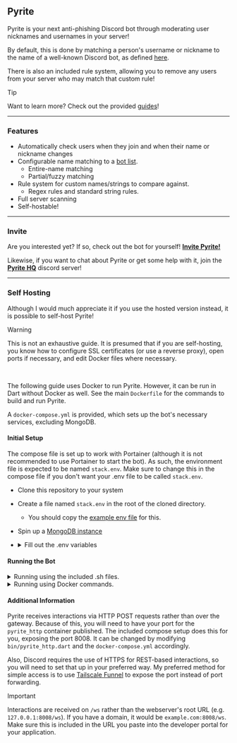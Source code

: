 ## **Pyrite**
Pyrite is your next anti-phishing Discord bot through moderating user nicknames and usernames in your server!

By default, this is done by matching a person's username or nickname to the name of a well-known Discord bot, as defined [here](https://github.com/Pyrite-X/Bot-List).

There is also an included rule system, allowing you to remove any users from your server who may match that custom rule!

> [!TIP]
> Want to learn more? Check out the provided [guides](guides/README.md)!

---
### **Features**

- Automatically check users when they join and when their name or nickname changes
- Configurable name matching to a [bot list](https://github.com/Pyrite-X/Bot-List).
  - Entire-name matching
  - Partial/fuzzy matching
- Rule system for custom names/strings to compare against.
  - Regex rules and standard string rules.
- Full server scanning
- Self-hostable!

---
###  **Invite**
Are you interested yet? If so, check out the bot for yourself!
**[Invite Pyrite!](https://discord.com/api/oauth2/authorize?client_id=1022370218489692222&permissions=1374926720198&scope=bot%20applications.commands)**

Likewise, if you want to chat about Pyrite or get some help with it,
join the **[Pyrite HQ](https://discord.gg/xzeWEDu4mj)** discord server!

---

### **Self Hosting**
Although I would much appreciate it if you use the hosted version instead, it is possible to self-host Pyrite!
> [!WARNING]
> This is not an exhaustive guide. It is presumed that if you are self-hosting, you know how to configure SSL certificates (or use a reverse proxy), open ports if necessary, and edit Docker files where necessary. 

<br>

The following guide uses Docker to run Pyrite. However, it can be run in Dart without Docker as well. See the main `Dockerfile` for the commands to build and run Pyrite.

A `docker-compose.yml` is provided, which sets up the bot's necessary services, excluding MongoDB.

#### Initial Setup 
The compose file is set up to work with Portainer (although it is not recommended to use Portainer to start the bot). As such, the environment file is expected to be named `stack.env`. Make sure to change this in the compose file if you don't want your .env file to be called `stack.env`. 

+ Clone this repository to your system
+ Create a file named `stack.env` in the root of the cloned directory. 
  - You should copy the [example env file](./bin/example.env) for this.
+ Spin up a [MongoDB instance](https://www.mongodb.com/products/platform/cloud)
+ <details>
    <summary>Fill out the .env variables</summary>

    - With the compose setup, `REDIS_HOST` will be `redis`, `REDIS_PORT` will be the default `6379`, and `REDIS_PASS` will be left unset.
 
  ``` 
    - APP_ID => Your bot's application ID from Discord
    - PUB_KEY => Your bot's public key from Discord
    - TOKEN => The token for your bot. Don't share this!
    
    - DISCORD_URL => (OPTIONAL) Upstream URL for Discord (if you are using a proxy such as [Nirn](https://github.com/germanoeich/nirn-proxy)
    - DISCORD_SCHEME => (OPTIONAL) Is the proxy HTTP or HTTPS
    - PORT => (OPTIONAL) The port that the Discord proxy is serving on.

    - MONGO_URI => The connection string to connect to the MongoDB database.
    - REDIS_HOST => The hostname/IP of the system providing Redis.
    - REDIS_PORT => Port that Redis is exposed on.
    - REDIS_PASS => (OPTIONAL) Password string that is securing Redis.
    
    - CERT_BASE_PATH => (OPTIONAL) Path for the folder where `fullchain.pem` and `privkey.pem` exist under (TLS/SSL certificates). Not required if Pyrite is running behind a reverse proxy.
      - If you are using this, and using Docker, make sure the folder is mounted under the `webserver` service in the compose file.
        The path provided here will be based on the file system in the container, not on the host.
  ```
    </details>

#### Running the Bot
<details>
  <summary>Running using the included .sh files.</summary>
  
  + Make sure you can execute the `docker_runner.sh` and `docker_update.sh` files.
    + `docker_runner` builds and runs Pyrite via Docker Compose
    + `docker_update` rebuilds and redeploys the gateway and webserver containers made by Pyrite.
  + To get started, simply execute `./docker_runner.sh` and wait for it to complete!

</details>

<details>
  <summary>Running using Docker commands.</summary>

  + Build the Pyrite image for the compose file to work correctly.
    + Run `docker build -t local/pyrite:latest -f Dockerfile .` from the root of the repository.
  + Run `docker compose up -d` to then start all the necessary containers.
  + Update rollouts can be done by rebuilding the image, then redeploying the gateway and webserver containers by running `docker compose up --no-deps -d gateway && docker compose up --no-deps -d webserver`

</details>

#### Additional Information 
Pyrite receives interactions via HTTP POST requests rather than over the gateway. Because of this, you will need to have your port for the `pyrite_http` container published. The included compose setup does this for you, exposing the port 8008. It can be changed by modifying `bin/pyrite_http.dart` and the `docker-compose.yml` accordingly. 

Also, Discord requires the use of HTTPS for REST-based interactions, so you will need to set that up in your preferred way. 
My preferred method for simple access is to use [Tailscale Funnel](https://tailscale.com/) to expose the port instead of port forwarding.

> [!IMPORTANT]
> Interactions are received on `/ws` rather than the webserver's root URL (e.g. `127.0.0.1:8008/ws`). If you have a domain, it would be `example.com:8008/ws`. Make sure this is included in the URL you paste into the developer portal for your application.




